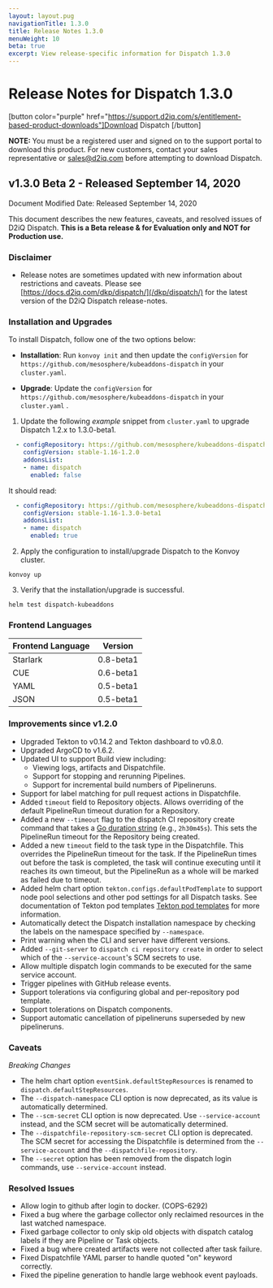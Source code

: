 ```yaml
---
layout: layout.pug
navigationTitle: 1.3.0
title: Release Notes 1.3.0
menuWeight: 10
beta: true
excerpt: View release-specific information for Dispatch 1.3.0 
---
```


# Release Notes for Dispatch 1.3.0

[button color="purple" href="https://support.d2iq.com/s/entitlement-based-product-downloads"]Download Dispatch [/button]

<p class="message--note"><strong>NOTE: </strong>You must be a registered user and signed on to the support portal to download this product. For new customers, contact your sales representative or <a href="mailto:sales@d2iq.com">sales@d2iq.com</a> before attempting to download Dispatch.</p>

## v1.3.0 Beta 2 - Released September 14, 2020
Document Modified Date: Released September 14, 2020

This document describes the new features, caveats, and resolved issues of D2iQ Dispatch. 
__**This is a Beta release & for Evaluation only and NOT for Production use.**__

### Disclaimer

* Release notes are sometimes updated with new information about restrictions and caveats. Please see [https://docs.d2iq.com/dkp/dispatch/](/dkp/dispatch/) for the latest version of the D2iQ Dispatch release-notes.

### Installation and Upgrades

To install Dispatch, follow one of the two options below:
- **Installation**: Run `konvoy init` and then update the `configVersion` for `https://github.com/mesosphere/kubeaddons-dispatch` in your `cluster.yaml`. 

- **Upgrade**: Update the `configVersion` for `https://github.com/mesosphere/kubeaddons-dispatch` in your `cluster.yaml` .

1. Update the following *example* snippet from `cluster.yaml` to upgrade Dispatch 1.2.x to 1.3.0-beta1.

```yaml
  - configRepository: https://github.com/mesosphere/kubeaddons-dispatch
    configVersion: stable-1.16-1.2.0
    addonsList:
    - name: dispatch
      enabled: false
```

It should read:

```yaml
  - configRepository: https://github.com/mesosphere/kubeaddons-dispatch
    configVersion: stable-1.16-1.3.0-beta1
    addonsList:
    - name: dispatch
      enabled: true
```

2. Apply the configuration to install/upgrade Dispatch to the Konvoy cluster.
```
konvoy up
```

3. Verify that the installation/upgrade is successful.
```
helm test dispatch-kubeaddons
```
### Frontend Languages

| Frontend Language | Version |
| ------------------ | ------- |
|Starlark | 0.8-beta1 |
|CUE | 0.6-beta1 |
|YAML | 0.5-beta1 |
|JSON | 0.5-beta1 |

### Improvements since v1.2.0

- Upgraded Tekton to v0.14.2 and Tekton dashboard to v0.8.0.
- Upgraded ArgoCD to v1.6.2. 
- Updated UI to support Build view including:
  - Viewing logs, artifacts and Dispatchfile.
  - Support for stopping and rerunning Pipelines.
  - Support for incremental build numbers of Pipelineruns.
- Support for label matching for pull request actions in Dispatchfile.
- Added `timeout` field to Repository objects. Allows overriding of the default PipelineRun timeout duration for a Repository.
- Added a new `--timeout` flag to the dispatch CI repository create command that takes a [Go duration string](https://golang.org/pkg/time/#ParseDuration) (e.g., `2h30m45s`). This sets the PipelineRun timeout for the Repository being created.
- Added a new `timeout` field to the task type in the Dispatchfile. This overrides the PipelineRun timeout for the task. If the PipelineRun times out before the task is completed, the task will continue executing until it reaches its own timeout, but the PipelineRun as a whole will be marked as failed due to timeout.
- Added helm chart option `tekton.configs.defaultPodTemplate` to support node pool selections and other pod settings for all Dispatch tasks. See documentation of Tekton pod templates [Tekton pod templates](https://tekton.dev/docs/pipelines/podtemplates/) for more information.
- Automatically detect the Dispatch installation namespace by checking the labels on the namespace specified by `--namespace`.
- Print warning when the CLI and server have different versions.
- Added `--git-server` to `dispatch ci repository create` in order to select which of the `--service-account`'s SCM secrets to use.
- Allow multiple dispatch login commands to be executed for the same service account.
- Trigger pipelines with GitHub release events.
- Support tolerations via configuring global and per-repository pod template.
- Support tolerations on Dispatch components.
- Support automatic cancellation of pipelineruns superseded by new pipelineruns.

### Caveats

*Breaking Changes*

- The helm chart option `eventSink.defaultStepResources` is renamed to `dispatch.defaultStepResources`.
- The `--dispatch-namespace` CLI option is now deprecated, as its value is automatically determined.
- The `--scm-secret` CLI option is now deprecated. Use `--service-account` instead, and the SCM secret will be automatically determined.
- The `--dispatchfile-repository-scm-secret` CLI option is deprecated. The SCM secret for accessing the Dispatchfile is determined from the `--service-account` and the `--dispatchfile-repository`. 
- The `--secret` option has been removed from the dispatch login commands, use `--service-account` instead. 

### Resolved Issues

- Allow login to github after login to docker. (COPS-6292)
- Fixed a bug where the garbage collector only reclaimed resources in the last watched namespace.
- Fixed garbage collector to only skip old objects with dispatch catalog labels if they are Pipeline or Task objects.
- Fixed a bug where created artifacts were not collected after task failure.
- Fixed Dispatchfile YAML parser to handle quoted "on" keyword correctly.
- Fixed the pipeline generation to handle large webhook event payloads.

